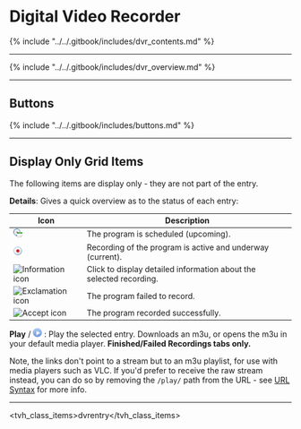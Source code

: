 # Digital Video Recorder

{% include "../../.gitbook/includes/dvr_contents.md" %}

---

{% include "../../.gitbook/includes/dvr_overview.md" %}

---

## Buttons

{% include "../../.gitbook/includes/buttons.md" %}

---

## Display Only Grid Items

The following items are display only - they are not part of the entry.

**Details**:
Gives a quick overview as to the status of each entry:

Icon                                                      | Description
----------------------------------------------------------|-------------
![Clock icon](../../.gitbook/assets/doc/icons/scheduled.png)         | The program is scheduled (upcoming).
![Recording icon](../../.gitbook/assets/doc/icons/rec.png)           | Recording of the program is active and underway (current).
![Information icon](../../.gitbook/assets/doc/icons/information.png) | Click to display detailed information about the selected recording.
![Exclamation icon](../../.gitbook/assets/doc/icons/exclamation.png) | The program failed to record.
![Accept icon](../../.gitbook/assets/doc/icons/accept.png)           | The program recorded successfully.

**Play** / ![Play icon](../../.gitbook/assets/doc/icons/control_play.png)
: 
Play the selected entry. Downloads an m3u, or opens the m3u in your default media player. **Finished/Failed Recordings tabs only.**

Note, the links don't point to a stream but to an m3u playlist, for 
use with media players such as VLC. If you'd prefer to receive the raw 
stream instead, you can do so by removing the `/play/` path from 
the URL - see [URL Syntax](url) for more info.

---

<tvh_class_items>dvrentry</tvh_class_items>
